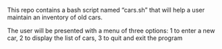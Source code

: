 This repo contains a bash script named “cars.sh” that will help a user maintain an inventory of old cars.
 
 The user will be presented with a menu of three options:
 1 to enter a new car, 2 to display the list of cars, 3 to quit and exit the program
